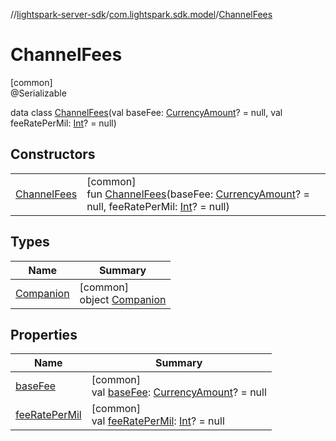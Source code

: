 //[lightspark-server-sdk](../../../index.md)/[com.lightspark.sdk.model](../index.md)/[ChannelFees](index.md)

# ChannelFees

[common]\
@Serializable

data class [ChannelFees](index.md)(val baseFee: [CurrencyAmount](../-currency-amount/index.md)? = null, val feeRatePerMil: [Int](https://kotlinlang.org/api/latest/jvm/stdlib/kotlin/-int/index.html)? = null)

## Constructors

| | |
|---|---|
| [ChannelFees](-channel-fees.md) | [common]<br>fun [ChannelFees](-channel-fees.md)(baseFee: [CurrencyAmount](../-currency-amount/index.md)? = null, feeRatePerMil: [Int](https://kotlinlang.org/api/latest/jvm/stdlib/kotlin/-int/index.html)? = null) |

## Types

| Name | Summary |
|---|---|
| [Companion](-companion/index.md) | [common]<br>object [Companion](-companion/index.md) |

## Properties

| Name | Summary |
|---|---|
| [baseFee](base-fee.md) | [common]<br>val [baseFee](base-fee.md): [CurrencyAmount](../-currency-amount/index.md)? = null |
| [feeRatePerMil](fee-rate-per-mil.md) | [common]<br>val [feeRatePerMil](fee-rate-per-mil.md): [Int](https://kotlinlang.org/api/latest/jvm/stdlib/kotlin/-int/index.html)? = null |
